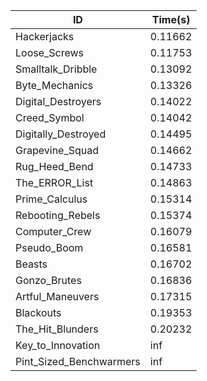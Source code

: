 |ID|Time(s)|
|-|-|
|Hackerjacks|0.11662|
|Loose_Screws|0.11753|
|Smalltalk_Dribble|0.13092|
|Byte_Mechanics|0.13326|
|Digital_Destroyers|0.14022|
|Creed_Symbol|0.14042|
|Digitally_Destroyed|0.14495|
|Grapevine_Squad|0.14662|
|Rug_Heed_Bend|0.14733|
|The_ERROR_List|0.14863|
|Prime_Calculus|0.15314|
|Rebooting_Rebels|0.15374|
|Computer_Crew|0.16079|
|Pseudo_Boom|0.16581|
|Beasts|0.16702|
|Gonzo_Brutes|0.16836|
|Artful_Maneuvers|0.17315|
|Blackouts|0.19353|
|The_Hit_Blunders|0.20232|
|Key_to_Innovation|inf|
|Pint_Sized_Benchwarmers|inf|

